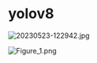 # yolov8


![20230523-122942.jpg](..%2F..%2F20230523-122942.jpg)




![Figure_1.png](..%2F..%2FFigure_1.png)